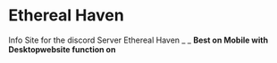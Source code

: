 # Ethereal Haven

Info Site for the discord Server Ethereal Haven
_ _
**Best on Mobile with Desktopwebsite function on**

